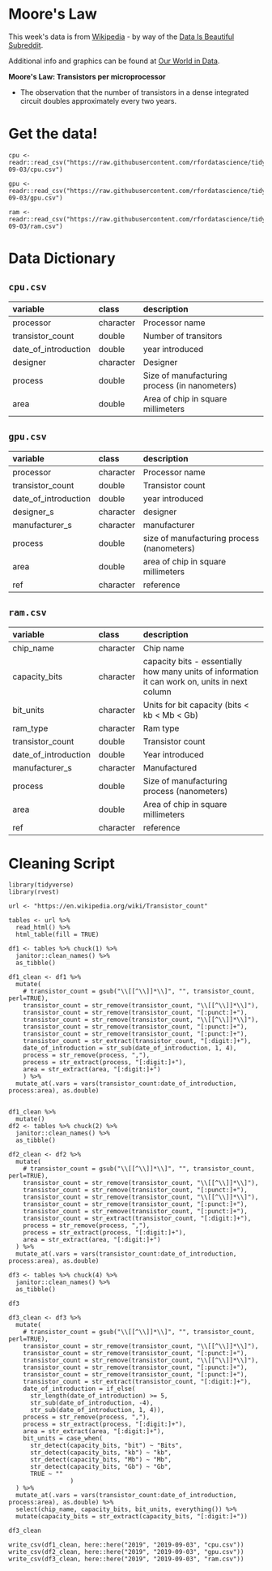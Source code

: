 # Moore's Law

This week's data is from [Wikipedia](https://en.wikipedia.org/wiki/Transistor_count) - by way of the [Data Is Beautiful Subreddit](https://www.reddit.com/r/dataisbeautiful/comments/cynql1/moores_law_graphed_vs_real_cpus_gpus_1965_2019_oc/).

Additional info and graphics can be found at [Our World in Data](https://ourworldindata.org/technological-progress).

**Moore's Law: Transistors per microprocessor**

* The observation that the number of transistors in a dense integrated circuit doubles approximately every two years.


# Get the data!

```
cpu <- readr::read_csv("https://raw.githubusercontent.com/rfordatascience/tidytuesday/master/data/2019/2019-09-03/cpu.csv")

gpu <- readr::read_csv("https://raw.githubusercontent.com/rfordatascience/tidytuesday/master/data/2019/2019-09-03/gpu.csv")

ram <- readr::read_csv("https://raw.githubusercontent.com/rfordatascience/tidytuesday/master/data/2019/2019-09-03/ram.csv")

```

# Data Dictionary

## `cpu.csv`

|variable             |class     |description |
|:--------------------|:---------|:-----------|
|processor            |character | Processor name |
|transistor_count     |double    | Number of transitors |
|date_of_introduction |double    | year introduced |
|designer             |character | Designer |
|process              |double    | Size of manufacturing process (in nanometers)|
|area                 |double    | Area of chip in square millimeters |

## `gpu.csv`

|variable             |class     |description |
|:--------------------|:---------|:-----------|
|processor            |character |Processor name |
|transistor_count     |double    | Transistor count|
|date_of_introduction |double    | year introduced|
|designer_s           |character | designer |
|manufacturer_s       |character | manufacturer |
|process              |double    | size of manufacturing process (nanometers)|
|area                 |double    | area of chip in square millimeters |
|ref                  |character | reference |

## `ram.csv`

|variable             |class     |description |
|:--------------------|:---------|:-----------|
|chip_name            |character | Chip name |
|capacity_bits        |character | capacity bits - essentially how many units of information it can work on, units in next column |
|bit_units            |character | Units for bit capacity (bits < kb < Mb < Gb)|
|ram_type             |character | Ram type |
|transistor_count     |double    | Transistor count |
|date_of_introduction |double    | Year introduced|
|manufacturer_s       |character | Manufactured |
|process              |double    | Size of manufacturing process (nanometers) |
|area                 |double    | Area of chip in square millimeters |
|ref                  |character | reference |


# Cleaning Script

```
library(tidyverse)
library(rvest)

url <- "https://en.wikipedia.org/wiki/Transistor_count"

tables <- url %>% 
  read_html() %>% 
  html_table(fill = TRUE)

df1 <- tables %>% chuck(1) %>% 
  janitor::clean_names() %>% 
  as_tibble()

df1_clean <- df1 %>% 
  mutate(
    # transistor_count = gsub("\\[[^\\]]*\\]", "", transistor_count, perl=TRUE),
    transistor_count = str_remove(transistor_count, "\\[[^\\]]*\\]"),
    transistor_count = str_remove(transistor_count, "[:punct:]+"),
    transistor_count = str_remove(transistor_count, "\\[[^\\]]*\\]"),
    transistor_count = str_remove(transistor_count, "[:punct:]+"),
    transistor_count = str_remove(transistor_count, "[:punct:]+"),
    transistor_count = str_extract(transistor_count, "[:digit:]+"),
    date_of_introduction = str_sub(date_of_introduction, 1, 4),
    process = str_remove(process, ","),
    process = str_extract(process, "[:digit:]+"),
    area = str_extract(area, "[:digit:]+")
    ) %>% 
  mutate_at(.vars = vars(transistor_count:date_of_introduction, process:area), as.double)


df1_clean %>%
  mutate() 
df2 <- tables %>% chuck(2) %>% 
  janitor::clean_names() %>% 
  as_tibble()

df2_clean <- df2 %>% 
  mutate(
    # transistor_count = gsub("\\[[^\\]]*\\]", "", transistor_count, perl=TRUE),
    transistor_count = str_remove(transistor_count, "\\[[^\\]]*\\]"),
    transistor_count = str_remove(transistor_count, "[:punct:]+"),
    transistor_count = str_remove(transistor_count, "\\[[^\\]]*\\]"),
    transistor_count = str_remove(transistor_count, "[:punct:]+"),
    transistor_count = str_remove(transistor_count, "[:punct:]+"),
    transistor_count = str_extract(transistor_count, "[:digit:]+"),
    process = str_remove(process, ","),
    process = str_extract(process, "[:digit:]+"),
    area = str_extract(area, "[:digit:]+")
  ) %>% 
  mutate_at(.vars = vars(transistor_count:date_of_introduction, process:area), as.double)

df3 <- tables %>% chuck(4) %>% 
  janitor::clean_names() %>% 
  as_tibble()

df3

df3_clean <- df3 %>% 
  mutate(
    # transistor_count = gsub("\\[[^\\]]*\\]", "", transistor_count, perl=TRUE),
    transistor_count = str_remove(transistor_count, "\\[[^\\]]*\\]"),
    transistor_count = str_remove(transistor_count, "[:punct:]+"),
    transistor_count = str_remove(transistor_count, "\\[[^\\]]*\\]"),
    transistor_count = str_remove(transistor_count, "[:punct:]+"),
    transistor_count = str_remove(transistor_count, "[:punct:]+"),
    transistor_count = str_extract(transistor_count, "[:digit:]+"),
    date_of_introduction = if_else(
      str_length(date_of_introduction) >= 5,
      str_sub(date_of_introduction, -4),
      str_sub(date_of_introduction, 1, 4)),
    process = str_remove(process, ","),
    process = str_extract(process, "[:digit:]+"),
    area = str_extract(area, "[:digit:]+"),
    bit_units = case_when(
      str_detect(capacity_bits, "bit") ~ "Bits",
      str_detect(capacity_bits, "kb") ~ "kb",
      str_detect(capacity_bits, "Mb") ~ "Mb",
      str_detect(capacity_bits, "Gb") ~ "Gb",
      TRUE ~ ""
                 )
  ) %>% 
  mutate_at(.vars = vars(transistor_count:date_of_introduction, process:area), as.double) %>% 
  select(chip_name, capacity_bits, bit_units, everything()) %>% 
  mutate(capacity_bits = str_extract(capacity_bits, "[:digit:]+"))

df3_clean

write_csv(df1_clean, here::here("2019", "2019-09-03", "cpu.csv"))
write_csv(df2_clean, here::here("2019", "2019-09-03", "gpu.csv"))
write_csv(df3_clean, here::here("2019", "2019-09-03", "ram.csv"))

```